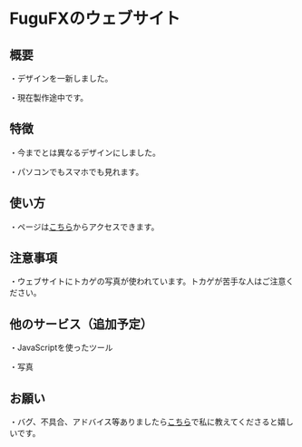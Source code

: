 # FuguFXのウェブサイト

## 概要
・デザインを一新しました。

・現在製作途中です。

## 特徴
・今までとは異なるデザインにしました。

・パソコンでもスマホでも見れます。

## 使い方
・ページは[こちら](https://fugufx.github.io/)からアクセスできます。

## 注意事項
・ウェブサイトにトカゲの写真が使われています。トカゲが苦手な人はご注意ください。

## 他のサービス（追加予定）
・JavaScriptを使ったツール

・写真

## お願い
・バグ、不具合、アドバイス等ありましたら[こちら](https://github.com/FuguFX/Comments/issues/1)で私に教えてくださると嬉しいです。
